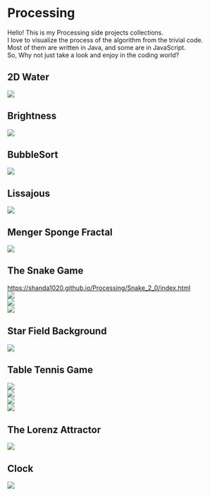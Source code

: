 # Processing  
Hello! This is my Processing side projects collections.   
I love to visualize the process of the algorithm from the trivial code.  
Most of them are written in Java, and some are in JavaScript.  
So, Why not just take a look and enjoy in the coding world?  

## 2D Water  
![](https://github.com/Shanda1020/Processing/blob/master/2D_Water/2D_water.JPG?raw=true)  
  
## Brightness  
![](https://github.com/Shanda1020/Processing/blob/master/Brightness/sketch_Brightness.JPG?raw=true)  
  
## BubbleSort  
![](https://github.com/Shanda1020/Processing/blob/master/BubbleSort/Sorting.JPG?raw=true)  
  
## Lissajous  
![](https://github.com/Shanda1020/Processing/blob/master/Lissajous/lissajous.gif?raw=true)   
    
## Menger Sponge Fractal  
![](https://github.com/Shanda1020/Processing/blob/master/Menger_Sponge_Fractal/Memger_Sponge.JPG?raw=true)  
  
## The Snake Game  
https://shanda1020.github.io/Processing/Snake_2_0/index.html  
![](https://github.com/Shanda1020/Processing/blob/master/Snake_2_0/snake01.JPG?raw=true)  
![](https://github.com/Shanda1020/Processing/blob/master/Snake_2_0/snake02.JPG?raw=true)  
![](https://github.com/Shanda1020/Processing/blob/master/Snake_2_0/snake03.JPG?raw=true)  
   
## Star Field Background   
![](https://github.com/Shanda1020/Processing/blob/master/Starfield/Starfield.JPG?raw=true)
  
## Table Tennis Game   
![](https://github.com/Shanda1020/Processing/blob/master/Table_Tennis/TableTennis_1.JPG?raw=true)  
![](https://github.com/Shanda1020/Processing/blob/master/Table_Tennis/TableTennis_2.JPG?raw=true)  
![](https://github.com/Shanda1020/Processing/blob/master/Table_Tennis/TableTennis_3.JPG?raw=true)  
![](https://github.com/Shanda1020/Processing/blob/master/Table_Tennis/TableTennis_4.JPG?raw=true)  
  
## The Lorenz Attractor   
![](https://github.com/Shanda1020/Processing/blob/master/The_Lorenz_Attractor/The_Lorenz_Attractor.JPG?raw=true)  
    
## Clock  
![](https://github.com/Shanda1020/Processing/blob/master/clock/clock.JPG?raw=true)  
  

